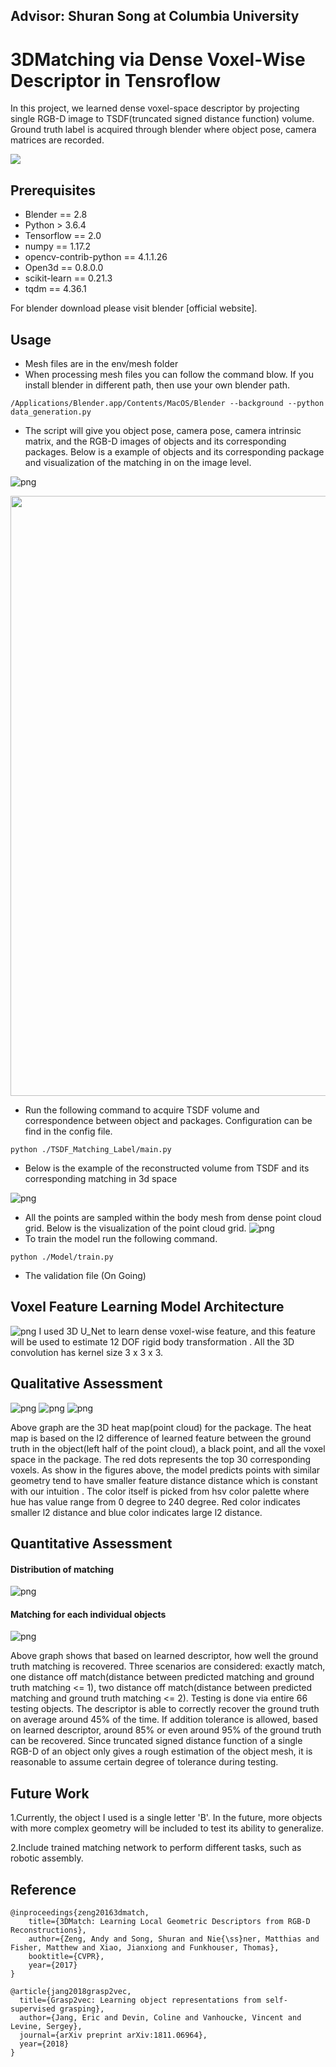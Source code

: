 ## Advisor: Shuran Song at Columbia University
# 3DMatching via Dense Voxel-Wise Descriptor in Tensroflow
In this project, we learned dense voxel-space descriptor by projecting single RGB-D image to TSDF(truncated signed distance function) volume. Ground truth label is acquired through blender where object pose, camera matrices are recorded.

![](header.png)

## Prerequisites
* Blender == 2.8
* Python > 3.6.4
* Tensorflow == 2.0
* numpy == 1.17.2             
* opencv-contrib-python == 4.1.1.26 
* Open3d == 0.8.0.0
* scikit-learn == 0.21.3  
* tqdm == 4.36.1 

For blender download please visit blender [official website].

## Usage
* Mesh files are in the env/mesh folder
* When processing mesh files you can follow the command blow. If you install blender in different path, then use your own blender path. 

```
/Applications/Blender.app/Contents/MacOS/Blender --background --python data_generation.py
```
* The script will give you object pose, camera pose, camera intrinsic matrix, and the RGB-D images of objects and its corresponding packages. Below is a example of objects and its corresponding package and visualization of the matching in on the image level.

![png](/figs/object_package.png)

<img src="/figs/RGB-D_Matching.png" width="960" height="960">

* Run the following command to acquire TSDF volume and correspondence between object and packages. Configuration can be find in the config file.
```
python ./TSDF_Matching_Label/main.py
```
  * Below is the example of the reconstructed volume from TSDF and its corresponding matching in 3d space

![png](figs/Voxel_Space_Matching.png)
  * All the points are sampled within the body mesh from dense point cloud grid. Below is the visualization of the point cloud grid. 
![png](figs/point_in_mesh.png)
* To train the model run the following command.
```
python ./Model/train.py
```
* The validation file (On Going)

## Voxel Feature Learning Model Architecture
![png](figs/3D_U_Net.png) 
I used 3D U_Net to learn dense voxel-wise feature, and this feature will be used to estimate 12 DOF rigid body transformation . All the 3D convolution has kernel size 3 x 3 x 3. 

## Qualitative Assessment
![png](figs/recovered_matching_1.png)
![png](figs/recovered_matching_2.png)
![png](figs/recovered_matching_3.png)

Above graph are the 3D heat map(point cloud) for the package. The heat map is based on the l2 difference of learned feature between the ground truth in the object(left half of the point cloud), a black point, and all the voxel space in the package. The red dots represents the top 30 corresponding voxels. As show in the figures above, the model predicts points with similar geometry tend to have smaller feature distance distance which is constant with our intuition . The color itself is picked from hsv color palette where hue has value range from 0 degree to 240 degree. Red color indicates smaller l2 distance and blue color indicates large l2 distance. 

## Quantitative Assessment
#### Distribution of matching 
![png](figs/results_1.png)
#### Matching for each individual objects
![png](figs/results_2.png)

Above graph shows that based on learned descriptor, how well the ground truth matching is recovered. Three scenarios are considered: exactly match, one distance off match(distance between predicted matching and ground truth matching <= 1), two distance off match(distance between predicted matching and ground truth matching <= 2). Testing is done via entire 66 testing objects. The descriptor is able to correctly recover the ground truth on average around 45% of the time. If addition tolerance is allowed, based on learned descriptor, around 85% or even around 95% of the ground truth can be recovered. Since truncated signed distance function of a single RGB-D of an object only gives a rough estimation of the object mesh, it is reasonable to assume certain degree of tolerance during testing.

## Future Work

1.Currently, the object I used is a single letter 'B'. In the future, more objects with more complex geometry will be included to test its ability to generalize. 

2.Include trained matching network to perform different tasks, such as robotic assembly.

## Reference
```
@inproceedings{zeng20163dmatch, 
    title={3DMatch: Learning Local Geometric Descriptors from RGB-D Reconstructions}, 
    author={Zeng, Andy and Song, Shuran and Nie{\ss}ner, Matthias and Fisher, Matthew and Xiao, Jianxiong and Funkhouser, Thomas}, 
    booktitle={CVPR}, 
    year={2017} 
}

@article{jang2018grasp2vec,
  title={Grasp2vec: Learning object representations from self-supervised grasping},
  author={Jang, Eric and Devin, Coline and Vanhoucke, Vincent and Levine, Sergey},
  journal={arXiv preprint arXiv:1811.06964},
  year={2018}
}
